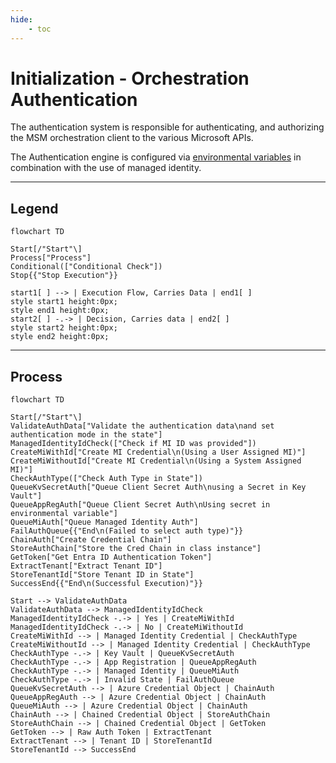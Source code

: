 ```yaml
---
hide:
    - toc
---
```

# Initialization - Orchestration Authentication

The authentication system is responsible for authenticating, and authorizing the MSM orchestration client to the various Microsoft APIs.

The Authentication engine is configured via [environmental variables](/Reference/Settings/Environmental-Variables-Reference/) in combination with the use of managed identity.

---

## Legend

``` mermaid
flowchart TD

Start[/"Start"\]
Process["Process"]
Conditional(["Conditional Check"])
Stop{{"Stop Execution"}}

start1[ ] --> | Execution Flow, Carries Data | end1[ ]
style start1 height:0px;
style end1 height:0px;
start2[ ] -.-> | Decision, Carries data | end2[ ]
style start2 height:0px;
style end2 height:0px;
```

---

## Process

``` mermaid
flowchart TD

Start[/"Start"\]
ValidateAuthData["Validate the authentication data\nand set authentication mode in the state"]
ManagedIdentityIdCheck(["Check if MI ID was provided"])
CreateMiWithId["Create MI Credential\n(Using a User Assigned MI)"]
CreateMiWithoutId["Create MI Credential\n(Using a System Assigned MI)"]
CheckAuthType(["Check Auth Type in State"])
QueueKvSecretAuth["Queue Client Secret Auth\nusing a Secret in Key Vault"]
QueueAppRegAuth["Queue Client Secret Auth\nUsing secret in environmental variable"]
QueueMiAuth["Queue Managed Identity Auth"]
FailAuthQueue{{"End\n(Failed to select auth type)"}}
ChainAuth["Create Credential Chain"]
StoreAuthChain["Store the Cred Chain in class instance"]
GetToken["Get Entra ID Authentication Token"]
ExtractTenant["Extract Tenant ID"]
StoreTenantId["Store Tenant ID in State"]
SuccessEnd{{"End\n(Successful Execution)"}}

Start --> ValidateAuthData
ValidateAuthData --> ManagedIdentityIdCheck
ManagedIdentityIdCheck -.-> | Yes | CreateMiWithId
ManagedIdentityIdCheck -.-> | No | CreateMiWithoutId
CreateMiWithId --> | Managed Identity Credential | CheckAuthType
CreateMiWithoutId --> | Managed Identity Credential | CheckAuthType
CheckAuthType -.-> | Key Vault | QueueKvSecretAuth
CheckAuthType -.-> | App Registration | QueueAppRegAuth
CheckAuthType -.-> | Managed Identity | QueueMiAuth
CheckAuthType -.-> | Invalid State | FailAuthQueue
QueueKvSecretAuth --> | Azure Credential Object | ChainAuth
QueueAppRegAuth --> | Azure Credential Object | ChainAuth
QueueMiAuth --> | Azure Credential Object | ChainAuth
ChainAuth --> | Chained Credential Object | StoreAuthChain
StoreAuthChain --> | Chained Credential Object | GetToken
GetToken --> | Raw Auth Token | ExtractTenant
ExtractTenant --> | Tenant ID | StoreTenantId
StoreTenantId --> SuccessEnd
```
